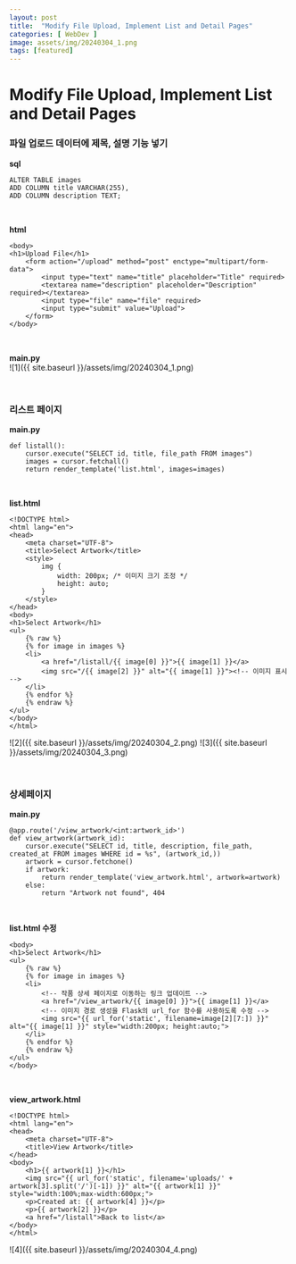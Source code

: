 ```yaml
---
layout: post
title:  "Modify File Upload, Implement List and Detail Pages"
categories: [ WebDev ]
image: assets/img/20240304_1.png
tags: [featured]
---
```

  
# Modify File Upload, Implement List and Detail Pages  
  
### 파일 업로드 데이터에 제목, 설명 기능 넣기  
  
**sql**  
~~~
ALTER TABLE images  
ADD COLUMN title VARCHAR(255),  
ADD COLUMN description TEXT;  
~~~

<br>

**html**  
~~~
<body>  
<h1>Upload File</h1>  
    <form action="/upload" method="post" enctype="multipart/form-data">  
        <input type="text" name="title" placeholder="Title" required>  
        <textarea name="description" placeholder="Description" required></textarea>  
        <input type="file" name="file" required>  
        <input type="submit" value="Upload">  
    </form>  
</body>  
~~~

<br>

**main.py**  
![1]({{ site.baseurl }}/assets/img/20240304_1.png)  

<br>

### 리스트 페이지  
**main.py**  
~~~
def listall():  
    cursor.execute("SELECT id, title, file_path FROM images")  
    images = cursor.fetchall()  
    return render_template('list.html', images=images)  
~~~

<br>

**list.html**  
~~~
<!DOCTYPE html>  
<html lang="en">  
<head>  
    <meta charset="UTF-8">  
    <title>Select Artwork</title>  
    <style>  
        img {  
            width: 200px; /* 이미지 크기 조정 */  
            height: auto;  
        }  
    </style>  
</head>  
<body>  
<h1>Select Artwork</h1>  
<ul>
    {% raw %}
    {% for image in images %}  
    <li>  
        <a href="/listall/{{ image[0] }}">{{ image[1] }}</a>  
        <img src="/{{ image[2] }}" alt="{{ image[1] }}"><!-- 이미지 표시 -->  
    </li>  
    {% endfor %}
    {% endraw %}  
</ul>  
</body>  
</html>  
~~~  

![2]({{ site.baseurl }}/assets/img/20240304_2.png)
![3]({{ site.baseurl }}/assets/img/20240304_3.png)

<br>

### 상세페이지  
  
**main.py**  
~~~
@app.route('/view_artwork/<int:artwork_id>')
def view_artwork(artwork_id):
    cursor.execute("SELECT id, title, description, file_path, created_at FROM images WHERE id = %s", (artwork_id,))
    artwork = cursor.fetchone()
    if artwork:
        return render_template('view_artwork.html', artwork=artwork)
    else:
        return "Artwork not found", 404
~~~

<br>

**list.html 수정**
~~~
<body>
<h1>Select Artwork</h1>
<ul>
    {% raw %}
    {% for image in images %}
    <li>
        <!-- 작품 상세 페이지로 이동하는 링크 업데이트 -->
        <a href="/view_artwork/{{ image[0] }}">{{ image[1] }}</a>
        <!-- 이미지 경로 생성을 Flask의 url_for 함수를 사용하도록 수정 -->
        <img src="{{ url_for('static', filename=image[2][7:]) }}" alt="{{ image[1] }}" style="width:200px; height:auto;">
    </li>
    {% endfor %}
    {% endraw %}
</ul>
</body>
~~~

<br>

**view_artwork.html**  
~~~
<!DOCTYPE html>
<html lang="en">
<head>
    <meta charset="UTF-8">
    <title>View Artwork</title>
</head>
<body>
    <h1>{{ artwork[1] }}</h1>
    <img src="{{ url_for('static', filename='uploads/' + artwork[3].split('/')[-1]) }}" alt="{{ artwork[1] }}" style="width:100%;max-width:600px;">
    <p>Created at: {{ artwork[4] }}</p>
    <p>{{ artwork[2] }}</p>
    <a href="/listall">Back to list</a>
</body>
</html>
~~~

![4]({{ site.baseurl }}/assets/img/20240304_4.png)


